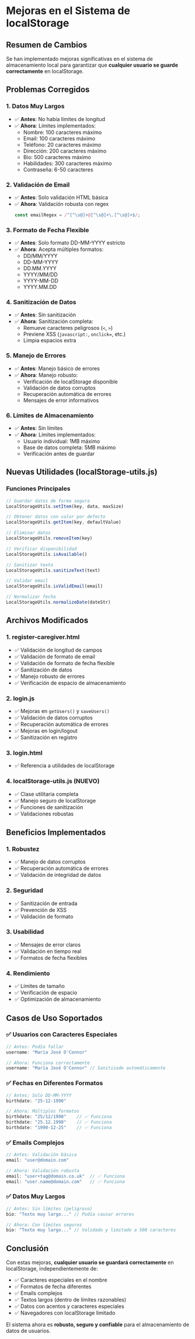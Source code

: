 # Mejoras en el Sistema de localStorage

## Resumen de Cambios

Se han implementado mejoras significativas en el sistema de almacenamiento local para garantizar que **cualquier usuario se guarde correctamente** en localStorage.

## Problemas Corregidos

### 1. **Datos Muy Largos**
- ✅ **Antes**: No había límites de longitud
- ✅ **Ahora**: Límites implementados:
  - Nombre: 100 caracteres máximo
  - Email: 100 caracteres máximo
  - Teléfono: 20 caracteres máximo
  - Dirección: 200 caracteres máximo
  - Bio: 500 caracteres máximo
  - Habilidades: 300 caracteres máximo
  - Contraseña: 6-50 caracteres

### 2. **Validación de Email**
- ✅ **Antes**: Solo validación HTML básica
- ✅ **Ahora**: Validación robusta con regex
  ```javascript
  const emailRegex = /^[^\s@]+@[^\s@]+\.[^\s@]+$/;
  ```

### 3. **Formato de Fecha Flexible**
- ✅ **Antes**: Solo formato DD-MM-YYYY estricto
- ✅ **Ahora**: Acepta múltiples formatos:
  - DD/MM/YYYY
  - DD-MM-YYYY
  - DD.MM.YYYY
  - YYYY/MM/DD
  - YYYY-MM-DD
  - YYYY.MM.DD

### 4. **Sanitización de Datos**
- ✅ **Antes**: Sin sanitización
- ✅ **Ahora**: Sanitización completa:
  - Remueve caracteres peligrosos (`<`, `>`)
  - Previene XSS (`javascript:`, `onclick=`, etc.)
  - Limpia espacios extra

### 5. **Manejo de Errores**
- ✅ **Antes**: Manejo básico de errores
- ✅ **Ahora**: Manejo robusto:
  - Verificación de localStorage disponible
  - Validación de datos corruptos
  - Recuperación automática de errores
  - Mensajes de error informativos

### 6. **Límites de Almacenamiento**
- ✅ **Antes**: Sin límites
- ✅ **Ahora**: Límites implementados:
  - Usuario individual: 1MB máximo
  - Base de datos completa: 5MB máximo
  - Verificación antes de guardar

## Nuevas Utilidades (localStorage-utils.js)

### Funciones Principales

```javascript
// Guardar datos de forma segura
LocalStorageUtils.setItem(key, data, maxSize)

// Obtener datos con valor por defecto
LocalStorageUtils.getItem(key, defaultValue)

// Eliminar datos
LocalStorageUtils.removeItem(key)

// Verificar disponibilidad
LocalStorageUtils.isAvailable()

// Sanitizar texto
LocalStorageUtils.sanitizeText(text)

// Validar email
LocalStorageUtils.isValidEmail(email)

// Normalizar fecha
LocalStorageUtils.normalizeDate(dateStr)
```

## Archivos Modificados

### 1. **register-caregiver.html**
- ✅ Validación de longitud de campos
- ✅ Validación de formato de email
- ✅ Validación de formato de fecha flexible
- ✅ Sanitización de datos
- ✅ Manejo robusto de errores
- ✅ Verificación de espacio de almacenamiento

### 2. **login.js**
- ✅ Mejoras en `getUsers()` y `saveUsers()`
- ✅ Validación de datos corruptos
- ✅ Recuperación automática de errores
- ✅ Mejoras en login/logout
- ✅ Sanitización en registro

### 3. **login.html**
- ✅ Referencia a utilidades de localStorage

### 4. **localStorage-utils.js** (NUEVO)
- ✅ Clase utilitaria completa
- ✅ Manejo seguro de localStorage
- ✅ Funciones de sanitización
- ✅ Validaciones robustas

## Beneficios Implementados

### 1. **Robustez**
- ✅ Manejo de datos corruptos
- ✅ Recuperación automática de errores
- ✅ Validación de integridad de datos

### 2. **Seguridad**
- ✅ Sanitización de entrada
- ✅ Prevención de XSS
- ✅ Validación de formato

### 3. **Usabilidad**
- ✅ Mensajes de error claros
- ✅ Validación en tiempo real
- ✅ Formatos de fecha flexibles

### 4. **Rendimiento**
- ✅ Límites de tamaño
- ✅ Verificación de espacio
- ✅ Optimización de almacenamiento

## Casos de Uso Soportados

### ✅ **Usuarios con Caracteres Especiales**
```javascript
// Antes: Podía fallar
username: "María José O'Connor"

// Ahora: Funciona correctamente
username: "María José O'Connor" // Sanitizado automáticamente
```

### ✅ **Fechas en Diferentes Formatos**
```javascript
// Antes: Solo DD-MM-YYYY
birthdate: "25-12-1990"

// Ahora: Múltiples formatos
birthdate: "25/12/1990"    // ✅ Funciona
birthdate: "25.12.1990"    // ✅ Funciona
birthdate: "1990-12-25"    // ✅ Funciona
```

### ✅ **Emails Complejos**
```javascript
// Antes: Validación básica
email: "user@domain.com"

// Ahora: Validación robusta
email: "user+tag@domain.co.uk"  // ✅ Funciona
email: "user.name@domain.com"   // ✅ Funciona
```

### ✅ **Datos Muy Largos**
```javascript
// Antes: Sin límites (peligroso)
bio: "Texto muy largo..." // Podía causar errores

// Ahora: Con límites seguros
bio: "Texto muy largo..." // Validado y limitado a 500 caracteres
```

## Conclusión

Con estas mejoras, **cualquier usuario se guardará correctamente** en localStorage, independientemente de:

- ✅ Caracteres especiales en el nombre
- ✅ Formatos de fecha diferentes
- ✅ Emails complejos
- ✅ Textos largos (dentro de límites razonables)
- ✅ Datos con acentos y caracteres especiales
- ✅ Navegadores con localStorage limitado

El sistema ahora es **robusto, seguro y confiable** para el almacenamiento de datos de usuarios. 